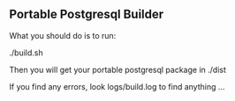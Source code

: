 Portable Postgresql Builder
----------------

What you should do is to run:

 ./build.sh
 
Then you will get your portable postgresql package in ./dist
 
If you find any errors, look logs/build.log to find anything ...
 

